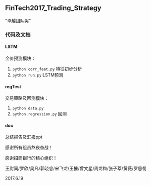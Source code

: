 ## FinTech2017_Trading_Strategy

“卓越团队奖”

### 代码及文档
#### LSTM
金价预测模块：
1. `python corr_feat.py`  特征初步分析
2. `python run.py`  LSTM预测

#### regTest
交易策略及回测模块：
1. `python data.py`  
2. `python regression.py`   回测

#### doc
总结报告及汇报ppt


感谢所有组员熬夜奋战！

感谢招商银行的精心组织！

王尉同/罗欣/吴凡/郭晓睿/宋飞龙/王摧/曾文星/周龙梅/张子萃/黄薇/罗思蜀

2017.6.19
